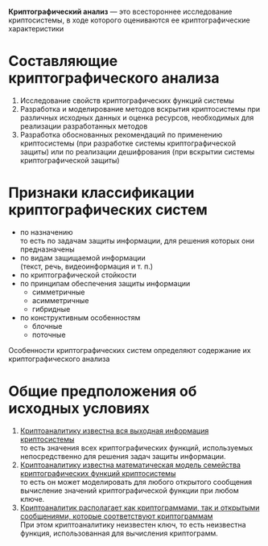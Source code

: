  **Криптографический анализ** — это всестороннее исследование криптосистемы, в ходе которого оцениваются ее криптографические характеристики
# Составляющие криптографического анализа

1. Исследование свойств криптографических функций системы
2. Разработка и моделирование методов вскрытия криптосистемы при различных исходных данных и оценка ресурсов, необходимых для реализации разработанных методов
3. Разработка обоснованных рекомендаций по применению криптосистемы (при разработке системы криптографической защиты) или по реализации дешифрования (при вскрытии системы криптографической защиты)

# Признаки классификации криптографических систем

- по назначению<br>то есть по задачам защиты информации, для решения которых они предназначены
- по видам защищаемой информации<br>(текст, речь, видеоинформация и т. п.)
- по криптографической стойкости
- по принципам обеспечения защиты информации
    - симметричные
    - асимметричные
    - гибридные
- по конструктивным особенностям
    - блочные
    - поточные

Особенности криптографических систем определяют содержание их криптографического анализа

# Общие предположения об исходных условиях

1. <ins>Криптоаналитику известна вся выходная информация криптосистемы</ins><br>то есть значения всех криптографических функций, используемых непосредственно для решения задач защиты информации.
1. <ins>Криптоаналитику известна математическая модель семейства криптографических функций криптосистемы</ins><br>то есть он может моделировать для любого открытого сообщения вычисление значений криптографической функции при любом ключе.
1. <ins>Криптоаналитик располагает как криптограммами, так и открытыми сообщениями, которые соответствуют криптограммам</ins><br>При этом криптоаналитику неизвестен ключ, то есть неизвестна функция, использованная для вычисления криптограмм.